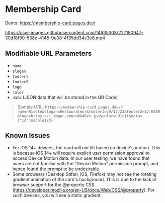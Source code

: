 # Membership Card

Demo: https://membership-card.pages.dev/

https://user-images.githubusercontent.com/14935308/227180947-30d18f90-538c-4145-9e08-4f35dd34e3e8.mp4

## Modifiable URL Parameters

- `name`
- `slogan`
- `footer1`
- `footer2`
- `logo`
- `color`
- `data` (JSON data that will be stored in the QR Code)

> Sample URL: `https://membership-card.pages.dev/?name=Nicole&slogan=Restaurateur&footer1=29/12/23&footer2=12:00AM&logo=https://i.imgur.com/w0U4OVv.jpg&color=dd1c1f&data={"id":nicole123}`

## Known Issues

- For iOS 14+ devices, the card will _not_ tilt based on device's motion. This is becasue iOS 14+ will require explicit user permission approval to access Device Motion data. In our user testing, we have found that users are not familiar with the "Device Motion" permission prompt, and hence found the prompt to be undesirable.
- Some browsers (Desktop Safari, iOS, Firefox) may not see the rotating gradient animation of the card's background. This is due to the lack of browser support for the @property CSS (https://developer.mozilla.org/en-US/docs/Web/CSS/@property). For such devices, you will see a static gradient.
